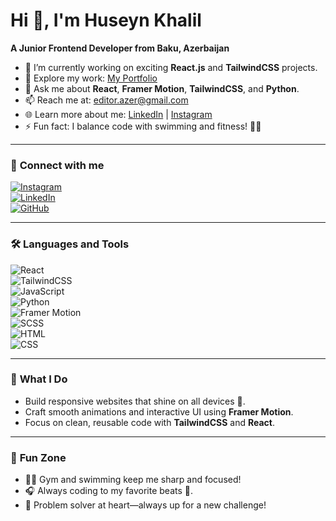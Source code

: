 # Hi 👋, I'm Huseyn Khalil  

**A Junior Frontend Developer from Baku, Azerbaijan**  

- 🔧 I’m currently working on exciting **React.js** and **TailwindCSS** projects.  
- 📂 Explore my work: [My Portfolio](https://mazegitportfolio.netlify.app/)  
- 💬 Ask me about **React**, **Framer Motion**, **TailwindCSS**, and **Python**.  
- 📫 Reach me at: [editor.azer@gmail.com](mailto:mazegitt@gmail.com)  
- 🌐 Learn more about me: [LinkedIn](https://www.linkedin.com/in/huseyn-xalil-7022262bb/) | [Instagram](https://www.instagram.com/xelil_ovw/)  
- ⚡ Fun fact: I balance code with swimming and fitness! 🏊‍♂️  

---

### 🔗 **Connect with me**  
[![Instagram](https://img.shields.io/badge/Instagram-%23E4405F.svg?&style=for-the-badge&logo=instagram&logoColor=white)](https://www.instagram.com/xelil_ovw/)  
[![LinkedIn](https://img.shields.io/badge/LinkedIn-%230077B5.svg?&style=for-the-badge&logo=linkedin&logoColor=white)](https://www.linkedin.com/in/huseyn-xalil-7022262bb/)  
[![GitHub](https://img.shields.io/badge/GitHub-%2312100E.svg?&style=for-the-badge&logo=github&logoColor=white)](https://github.com/mazegit1)  

---

### 🛠️ **Languages and Tools**  
![React](https://img.shields.io/badge/React-%2361DAFB.svg?&style=for-the-badge&logo=react&logoColor=black)  
![TailwindCSS](https://img.shields.io/badge/TailwindCSS-%2338B2AC.svg?&style=for-the-badge&logo=tailwind-css&logoColor=white)  
![JavaScript](https://img.shields.io/badge/JavaScript-%23F7DF1E.svg?&style=for-the-badge&logo=javascript&logoColor=black)  
![Python](https://img.shields.io/badge/Python-%233776AB.svg?&style=for-the-badge&logo=python&logoColor=white)  
![Framer Motion](https://img.shields.io/badge/Framer%20Motion-%23E8E8E8.svg?&style=for-the-badge&logo=framer&logoColor=black)  
![SCSS](https://img.shields.io/badge/SCSS-%23CC6699.svg?&style=for-the-badge&logo=sass&logoColor=white)  
![HTML](https://img.shields.io/badge/HTML-%23E34F26.svg?&style=for-the-badge&logo=html5&logoColor=white)  
![CSS](https://img.shields.io/badge/CSS-%231572B6.svg?&style=for-the-badge&logo=css3&logoColor=white)  

---

### 🚀 **What I Do**  
- Build responsive websites that shine on all devices 🌟.  
- Craft smooth animations and interactive UI using **Framer Motion**.  
- Focus on clean, reusable code with **TailwindCSS** and **React**.  

---

### 🌟 **Fun Zone**  
- 🏋️‍♂️ Gym and swimming keep me sharp and focused!  
- 🎧 Always coding to my favorite beats 🎵.  
- 🧩 Problem solver at heart—always up for a new challenge!  

